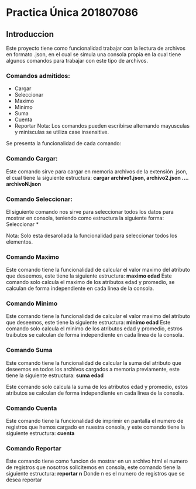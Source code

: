 # Practica Única 201807086

## Introduccion

Este proyecto tiene como funcionalidad trabajar con la lectura de archivos en formato .json, en el cual se simula una consola propia en la cual tiene algunos comandos para trabajar con este tipo de archivos.
### Comandos admitidos:
* Cargar
* Seleccionar
* Maximo
* Minimo
* Suma
* Cuenta
* Reportar
Nota: Los comandos pueden escribirse alternando mayusculas y minisculas se utiliza case insensitive.

Se presenta la funcionalidad de cada comando:
### Comando Cargar:
Este comando sirve para cargar en memoria archivos de la extensión .json, el cual tiene la siguiente estructura: **cargar archivo1.json, archivo2.json .... archivoN.json**


### Comando Seleccionar:
El siguiente comando nos sirve para seleccionar todos los datos para mostrar en consola, teniendo como estructura la siguiente forma:	Seleccionar *

Nota: Solo esta desarollada la funcionalidad para seleccionar todos los elementos.

### Comando Maximo
Este comando tiene la funcionalidad de calcular el valor maximo del atributo que deseemos, este tiene la siguiente estructura: **maximo edad**
Este comando solo calcula el maximo de los atributos edad y promedio, se calculan de forma independiente en cada linea de la consola.
### Comando Minimo
Este comando tiene la funcionalidad de calcular el valor maximo del atributo que deseemos, este tiene la siguiente estructura: **minimo edad**
Este comando solo calcula el minimo de los atributos edad y promedio, estros traibutos se calculan de forma independiente en cada linea de la consola.
### Comando Suma
Este comando tiene la funcionalidad de calcular la suma del atributo que deseemos en todos los archivos cargados a memoria previamente, este tiene la siguiente estructura: 
**suma edad**

Este comando solo calcula la suma de los atributos edad y promedio, estos atributos se calculan de forma independiente en cada linea de la consola.

### Comando Cuenta
Este comando tiene la funcionalidad de imprimir en pantalla el numero de registros que hemos cargado en nuestra consola, y este comando tiene la siguiente estructura: **cuenta**
### Comando Reportar
Este comando tiene como funcion de mostrar en un archivo html el numero de registros que nosotros solicitemos en consola, este comando tiene la siguiente estructura: 
**reportar n**
Donde n es el numero de registros que se desea reportar
